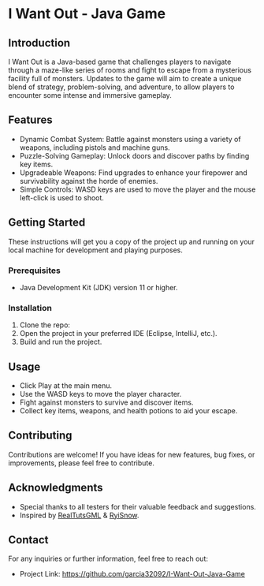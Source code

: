 # I Want Out - Java Game

## Introduction
I Want Out is a Java-based game that challenges players to navigate through a maze-like series of rooms and fight to escape from a mysterious facility full of monsters. Updates to the game will aim to create a unique blend of strategy, problem-solving, and adventure, to allow players to encounter some intense and immersive gameplay.

## Features
- Dynamic Combat System: Battle against monsters using a variety of weapons, including pistols and machine guns.
- Puzzle-Solving Gameplay: Unlock doors and discover paths by finding key items.
- Upgradeable Weapons: Find upgrades to enhance your firepower and survivability against the horde of enemies.
- Simple Controls: WASD keys are used to move the player and the mouse left-click is used to shoot.

## Getting Started
These instructions will get you a copy of the project up and running on your local machine for development and playing purposes.

### Prerequisites
- Java Development Kit (JDK) version 11 or higher.

### Installation
1. Clone the repo:
2. Open the project in your preferred IDE (Eclipse, IntelliJ, etc.).
3. Build and run the project.

## Usage
- Click Play at the main menu.
- Use the WASD keys to move the player character.
- Fight against monsters to survive and discover items.
- Collect key items, weapons, and health potions to aid your escape.

## Contributing
Contributions are welcome! If you have ideas for new features, bug fixes, or improvements, please feel free to contribute.

## Acknowledgments
- Special thanks to all testers for their valuable feedback and suggestions.
- Inspired by [RealTutsGML](https://www.youtube.com/@RealTutsGML) & [RyiSnow](https://www.youtube.com/c/RyiSnow).

## Contact
For any inquiries or further information, feel free to reach out:

- Project Link: https://github.com/garcia32092/I-Want-Out-Java-Game
